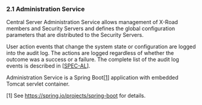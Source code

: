 ### 2.1 Administration Service

Central Server Administration Service allows management of X-Road members and Security Servers and defines the global configuration parameters that are distributed to the Security Servers. 

User action events that change the system state or configuration are logged into the audit log. The actions are logged regardless of whether the outcome was a success or a failure. The complete list of the audit log events is described in \[[SPEC-AL](#Ref_SPEC-AL)\].

Administration Service is a Spring Boot\[[1](#Ref_1)\] application with embedded Tomcat servlet container.

<a id="Ref_1" class="anchor"></a>
\[1\] See <https://spring.io/projects/spring-boot> for details.